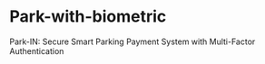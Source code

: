 # Park-with-biometric
Park-IN: Secure Smart Parking Payment System with Multi-Factor Authentication
